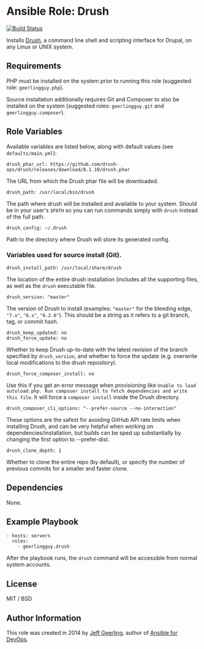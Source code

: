 # Ansible Role: Drush

[![Build Status](https://travis-ci.org/geerlingguy/ansible-role-drush.svg?branch=master)](https://travis-ci.org/geerlingguy/ansible-role-drush)

Installs [Drush](http://www.drush.org/en/master/), a command line shell and scripting interface for Drupal, on any Linux or UNIX system.

## Requirements

PHP must be installed on the system prior to running this role (suggested role: `geerlingguy.php`).

Source installation additionally requires Git and Composer to also be installed on the system (suggested roles: `geerlingguy.git` and `geerlingguy.composer`).

## Role Variables

Available variables are listed below, along with default values (see `defaults/main.yml`):

    drush_phar_url: https://github.com/drush-ops/drush/releases/download/8.1.10/drush.phar

The URL from which the Drush phar file will be downloaded.

    drush_path: /usr/local/bin/drush

The path where drush will be installed and available to your system. Should be in your user's `$PATH` so you can run commands simply with `drush` instead of the full path.

    drush_config: ~/.drush

Path to the directory where Drush will store its generated config.

### Variables used for source install (Git).

    drush_install_path: /usr/local/share/drush

The location of the entire drush installation (includes all the supporting files, as well as the `drush` executable file.

    drush_version: "master"

The version of Drush to install (examples: `"master"` for the bleeding edge, `"7.x"`, `"6.x"`, `"6.2.0"`). This should be a string as it refers to a git branch, tag, or commit hash.

    drush_keep_updated: no
    drush_force_update: no

Whether to keep Drush up-to-date with the latest revision of the branch specified by `drush_version`, and whether to force the update (e.g. overwrite local modifications to the drush repository).

    drush_force_composer_install: no

Use this if you get an error message when provisioning like `Unable to load autoload.php. Run composer install to fetch dependencies and write this file`. It will force a `composer install` inside the Drush directory.

    drush_composer_cli_options: "--prefer-source --no-interaction"

These options are the safest for avoiding GitHub API rate limits when installing Drush, and can be very helpful when working on dependencies/installation, but builds can be sped up substantially by changing the first option to --prefer-dist.

    drush_clone_depth: 1

Whether to clone the entire repo (by default), or specify the number of previous commits for a smaller and faster clone.

## Dependencies

None.

## Example Playbook

    - hosts: servers
      roles:
        - geerlingguy.drush

After the playbook runs, the `drush` command will be accessible from normal system accounts.

## License

MIT / BSD

## Author Information

This role was created in 2014 by [Jeff Geerling](https://www.jeffgeerling.com/), author of [Ansible for DevOps](https://www.ansiblefordevops.com/).
